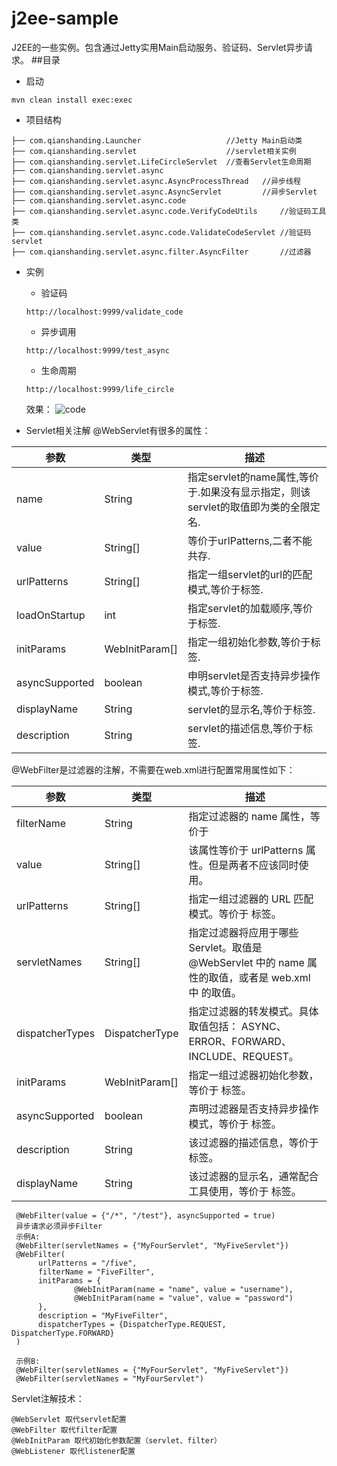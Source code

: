 # j2ee-sample
 J2EE的一些实例。包含通过Jetty实用Main启动服务、验证码、Servlet异步请求。
##目录
* 启动
```
mvn clean install exec:exec
```
* 项目结构
```
├── com.qianshanding.Launcher                   //Jetty Main启动类
├── com.qianshanding.servlet                    //servlet相关实例
├── com.qianshanding.servlet.LifeCircleServlet  //查看Servlet生命周期
├── com.qianshanding.servlet.async
├── com.qianshanding.servlet.async.AsyncProcessThread   //异步线程
├── com.qianshanding.servlet.async.AsyncServlet         //异步Servlet
├── com.qianshanding.servlet.async.code
├── com.qianshanding.servlet.async.code.VerifyCodeUtils     //验证码工具类
├── com.qianshanding.servlet.async.code.ValidateCodeServlet //验证码servlet 
├── com.qianshanding.servlet.async.filter.AsyncFilter       //过滤器
```
* 实例
    * 验证码
    ```
    http://localhost:9999/validate_code
    ```
    * 异步调用
    ```
    http://localhost:9999/test_async
    ```
    * 生命周期
    ```
    http://localhost:9999/life_circle
    ```
    效果：
    ![code](https://github.com/qianshanding/j2ee-sample/validate_code.jpg "验证码")
    


* Servlet相关注解
@WebServlet有很多的属性：

|参数|类型|描述|
|---|---|---
|name|String|指定servlet的name属性,等价于<Servlet-name>.如果没有显示指定，则该servlet的取值即为类的全限定名.
|value|String[]|等价于urlPatterns,二者不能共存.
|urlPatterns|String[]|指定一组servlet的url的匹配模式,等价于<url-pattern>标签.
|loadOnStartup|int|指定servlet的加载顺序,等价于<load-on-startup>标签.
|initParams|WebInitParam[]|指定一组初始化参数,等价于<init-param>标签.
|asyncSupported|boolean|申明servlet是否支持异步操作模式,等价于<async-supported>标签.
|displayName|String|servlet的显示名,等价于<display-name>标签.
|description|String|servlet的描述信息,等价于<description>标签.
@WebFilter是过滤器的注解，不需要在web.xml进行配置常用属性如下：

|参数|类型|描述|
|---|---|---
|filterName|String|指定过滤器的 name 属性，等价于 <filter-name>
|value|String[]|该属性等价于 urlPatterns 属性。但是两者不应该同时使用。
|urlPatterns|String[]|指定一组过滤器的 URL 匹配模式。等价于 <url-pattern> 标签。
|servletNames|String[]|指定过滤器将应用于哪些 Servlet。取值是 @WebServlet 中的 name 属性的取值，或者是 web.xml 中 <servlet-name> 的取值。
|dispatcherTypes|DispatcherType|指定过滤器的转发模式。具体取值包括： ASYNC、ERROR、FORWARD、INCLUDE、REQUEST。
|initParams|WebInitParam[]|指定一组过滤器初始化参数，等价于 <init-param> 标签。
|asyncSupported|boolean|声明过滤器是否支持异步操作模式，等价于 <async-supported> 标签。
|description|String|该过滤器的描述信息，等价于 <description> 标签。
|displayName|String|该过滤器的显示名，通常配合工具使用，等价于 <display-name> 标签。
```
 @WebFilter(value = {"/*", "/test"}, asyncSupported = true)
 异步请求必须异步Filter
 示例A:
 @WebFilter(servletNames = {"MyFourServlet", "MyFiveServlet"})
 @WebFilter(
      urlPatterns = "/five",
      filterName = "FiveFilter",
      initParams = {
              @WebInitParam(name = "name", value = "username"),
              @WebInitParam(name = "value", value = "password")
      },
      description = "MyFiveFilter",
      dispatcherTypes = {DispatcherType.REQUEST, DispatcherType.FORWARD}
 )
 
 示例B:
 @WebFilter(servletNames = {"MyFourServlet", "MyFiveServlet"})
 @WebFilter(servletNames = "MyFourServlet")
 ```
 Servlet注解技术：
 ```
 @WebServlet 取代servlet配置
 @WebFilter 取代filter配置
 @WebInitParam 取代初始化参数配置（servlet、filter）
 @WebListener 取代listener配置
 ```